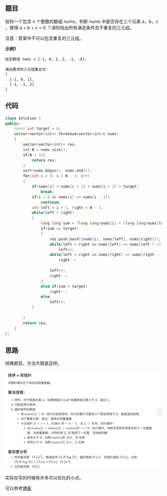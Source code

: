 ## 题目
给你一个包含 n 个整数的数组 nums，判断 nums 中是否存在三个元素 a，b，c ，使得 a + b + c = 0 ？请你找出所有满足条件且不重复的三元组。

注意：答案中不可以包含重复的三元组。

**示例1**
```
给定数组 nums = [-1, 0, 1, 2, -1, -4]，

满足要求的三元组集合为：
[
  [-1, 0, 1],
  [-1, -1, 2]
]
```

## 代码
```C++
class Solution {
public:
    const int target = 0;
    vector<vector<int>> threeSum(vector<int>& nums) 
    {
        vector<vector<int>> res;
        int N = nums.size();
        if(N < 3){
            return res;
        }
        sort(nums.begin(), nums.end());
        for(int i = 0; i < N - 2; i++)
        {
            if(nums[i] + nums[i + 1] + nums[i + 2] > target)
                break;
            if(i > 0 && nums[i] == nums[i - 1])
                continue;
            int left = i + 1, right = N - 1;
            while(left < right)
            {
                long long sum = (long long)nums[i] + (long long)nums[left] + (long long)nums[right];
                if(sum == target)
                {
                    res.push_back({nums[i], nums[left], nums[right]});
                    while(left < right && nums[left] == nums[left + 1])
                        left++;
                    while(left < right && nums[right] == nums[right - 1])
                        right--;
                    
                    left++;
                    right--;
                }
                else if(sum > target)
                    right--;
                else
                    left++;
            }
            
        }
        return res;
    }
};
```
## 思路

经典题目，方法大致是这样。

![](static/15.png)

实际在写的时候有许多可以优化的小点。

可以参考[博客](https://leetcode-cn.com/problems/3sum/solution/pai-xu-shuang-zhi-zhen-zhu-xing-jie-shi-python3-by/)